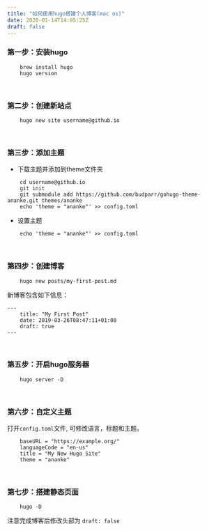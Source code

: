 ```yaml
---
title: "如何使用hugo搭建个人博客(mac os)"
date: 2020-01-14T14:05:25Z
draft: false
---
```


### 第一步：安装hugo
```
    brew install hugo
    hugo version
``` 
&nbsp;

### 第二步：创建新站点
```
    hugo new site username@github.io
```
&nbsp;

### 第三步：添加主题
* 下载主题并添加到theme文件夹
```
    cd username@github.io
    git init
    git submodule add https://github.com/budparr/gohugo-theme-ananke.git themes/ananke
    echo 'theme = "ananke"' >> config.toml
```
* 设置主题
```
    echo 'theme = "ananke"' >> config.toml 
```
&nbsp;
### 第四步：创建博客
```
    hugo new posts/my-first-post.md
```
新博客包含如下信息：

``` 
---
    title: "My First Post"
    date: 2019-03-26T08:47:11+01:00
    draft: true
---
```
&nbsp;
### 第五步：开启hugo服务器
``` 
    hugo server -D
```
&nbsp;
### 第六步：自定义主题

打开`config.toml`文件, 可修改语言，标题和主题。
```
    baseURL = "https://example.org/"
    languageCode = "en-us"
    title = "My New Hugo Site"
    theme = "ananke"
```
&nbsp;
### 第七步：搭建静态页面
``` 
    hugo -D
```
注意完成博客后修改头部为 `draft: false`